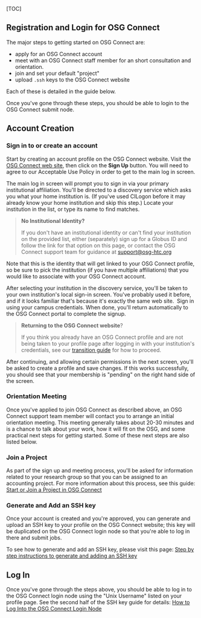 [title]: - "Registration and Login for OSG Connect"

[TOC]

## Registration and Login for OSG Connect

The major steps to getting started on OSG Connect are: 

* apply for an OSG Connect account
* meet with an OSG Connect staff member for an short consultation and orientation. 
* join and set your default "project"
* upload `.ssh` keys to the OSG Connect website

Each of these is detailed in the guide below. 

Once you've gone through these steps, you should be able to login to the OSG Connect
submit node.  

## Account Creation

### Sign in to or create an account

Start by creating an account profile on the OSG Connect website. Visit the [OSG Connect web
site](<https://osgconnect.net/>), then click on the **Sign Up** button. You 
will need to agree to our Acceptable Use Policy in order to get to the 
main log in screen. 

The main log in screen will prompt you to sign in via your primary institutional 
affiliation. You'll be directed to a discovery
service which asks you what your home institution is. (If you've used CILogon
before it may already know your home institution and skip this step.) Locate
your institution in the list, or type its name to find matches. 

> **No Institutional Identity?**
> 
> If you don't have an institutional identity or can't find your institution 
> on the provided list, either (separately) sign up for a Globus ID and follow 
> the link for that option on this page, or contact the OSG Connect support 
> team for guidance at support@osg-htc.org

Note that this is the identity that will get linked to your OSG Connect profile, 
so be sure to pick the institution (if you have multiple affiliations) that 
you would like to associate with your OSG Connect account. 

After selecting your institution in the discovery service, you'll be taken to
your own institution's local sign-in screen. You've probably used it before,
and if it looks familiar that's because it's exactly the same web site.  Sign in
using your campus credentials. When done, you'll return automatically to the
OSG Connect portal to complete the signup.

> **Returning to the OSG Connect website**?
> 
> If you think you already have an OSG Connect profile and are not being taken to your 
> profile page after logging in with your institution's credentials, 
> see our [transition guide](12000065909#action-items) for 
> how to proceed.

After continuing, and allowing certain permissions in the next screen, you'll be 
asked to create a profile and save changes. If this works successfully, you should 
see that your membership is "pending" on the right hand side of the screen. 

### Orientation Meeting

Once you've applied to join OSG Connect as described above, an OSG Connect support 
team member will contact you to arrange an initial orientation meeting. This meeting 
generally takes about 20-30 minutes and is a chance to talk about your work, how it will 
fit on the OSG, and some practical next steps for getting started. Some of these 
next steps are also listed below. 

### Join a Project

As part of the sign up and meeting process, you'll be asked for information related 
to your research group so that you can be assigned to an accounting project. For 
more information about this process, see this guide: [Start or Join a Project in OSG Connect][projects]

### Generate and Add an SSH key

Once your account is created and you're approved, you can generate and upload an 
SSH key to your profile on the OSG Connect website; this key will be duplicated on the OSG Connect 
login node so that you're able to log in there and submit jobs. 

To see how to generate and add an SSH key, please visit this 
page: [Step by step instructions to generate and adding an SSH key][ssh-key]

## Log In

Once you've gone through the steps above, you should be able to log in to the OSG Connect 
login node using the "Unix Username" listed on your profile page. See the second half of the SSH key guide for details: 
[How to Log Into the OSG Connect Login Node][ssh-key]


[ssh-key]: 12000027675
[projects]: 5000634360

